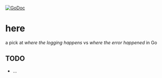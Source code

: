 [![GoDoc](https://godoc.org/github.com/dc0d/caseconv?status.svg)](https://pkg.go.dev/github.com/dc0d/here)

# here

a pick at _where the logging happens_ vs _where the error happened_ in Go

## TODO

- ...
